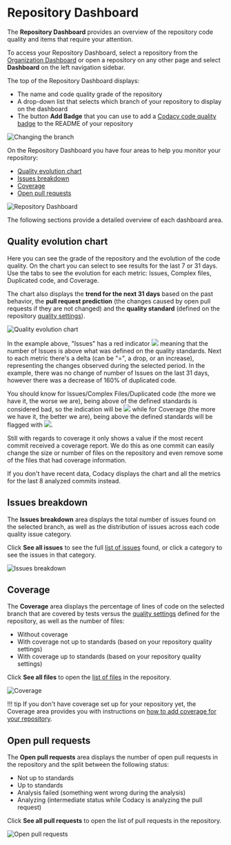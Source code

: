 # Repository Dashboard

The **Repository Dashboard** provides an overview of the repository code quality and items that require your attention.

To access your Repository Dashboard, select a repository from the [Organization Dashboard](../organizations/organization-overview.md) or open a repository on any other page and select **Dashboard** on the left navigation sidebar.

The top of the Repository Dashboard displays:

-   The name and code quality grade of the repository
-   A drop-down list that selects which branch of your repository to display on the dashboard
-   The button **Add Badge** that you can use to add a [Codacy code quality badge](./badges.md) to the README of your repository

![Changing the branch](images/repository-dashboard-select-branch.png)

On the Repository Dashboard you have four areas to help you monitor your repository:

-   [Quality evolution chart](#quality-evolution-chart)
-   [Issues breakdown](#issues-breakdown)
-   [Coverage](#coverage)
-   [Open pull requests](#open-pull-requests)

![Repository Dashboard](images/repository-dashboard.png)

The following sections provide a detailed overview of each dashboard area.

## Quality evolution chart

Here you can see the grade of the repository and the evolution of the code quality. On the chart you can select to see results for the last 7 or 31 days. Use the tabs to see the evolution for each metric: Issues, Complex files, Duplicated code, and Coverage.

The chart also displays the **trend for the next 31 days** based on the past behavior, the **pull request prediction** (the changes caused by open pull requests if they are not changed) and the **quality standard** (defined on the repository [quality settings](quality-settings.md)).

![Quality evolution chart](images/repository-dashboard-quality-evolution.png)

In the example above, "Issues" has a red indicator ![](images/repository-dashboard-indicator-red.png) meaning that the number of Issues is above what was defined on the quality standards. Next to each metric there's a delta (can be "=", a drop, or an increase), representing the changes observed during the selected period. In the example, there was no change of number of Issues on the last 31 days, however there was a decrease of 160% of duplicated code.

You should know for Issues/Complex Files/Duplicated code (the more we have it, the worse we are), being above of the defined standards is considered bad, so the indication will be ![](images/repository-dashboard-indicator-red.png) while for Coverage (the more we have it, the better we are), being above the defined standards will be flagged with ![](images/repository-dashboard-indicator-green.png).

Still with regards to coverage it only shows a value if the most recent commit received a coverage report. We do this as one commit can easily change the size or number of files on the repository and even remove some of the files that had coverage information.

If you don't have recent data, Codacy displays the chart and all the metrics for the last 8 analyzed commits instead.

## Issues breakdown

The **Issues breakdown** area displays the total number of issues found on the selected branch, as well as the distribution of issues across each code quality issue category.

Click **See all issues** to see the full [list of issues](issues-view.md) found, or click a category to see the issues in that category.

![Issues breakdown](images/repository-dashboard-issues-breakdown.png)

## Coverage

The **Coverage** area displays the percentage of lines of code on the selected branch that are covered by tests versus the [quality settings](quality-settings.md) defined for the repository, as well as the number of files:

-   Without coverage
-   With coverage not up to standards (based on your repository quality settings)
-   With coverage up to standards (based on your repository quality settings)

Click **See all files** to open the [list of files](files-view.md) in the repository.

![Coverage](images/repository-dashboard-coverage.png)

!!! tip
    If you don't have coverage set up for your repository yet, the Coverage area provides you with instructions on [how to add coverage for your repository](../coverage-reporter/adding-coverage-to-your-repository.md).

## Open pull requests

The **Open pull requests** area displays the number of open pull requests in the repository and the split between the following status:

-   Not up to standards
-   Up to standards
-   Analysis failed (something went wrong during the analysis)
-   Analyzing (intermediate status while Codacy is analyzing the pull request)

Click **See all pull requests** to open the list of pull requests in the repository.

![Open pull requests](images/repository-dashboard-open-pull-requests.png)
